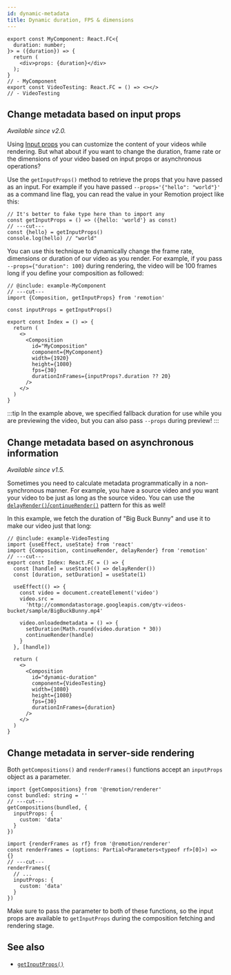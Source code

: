 ```yaml
---
id: dynamic-metadata
title: Dynamic duration, FPS & dimensions
---
```


```twoslash include example
export const MyComponent: React.FC<{
  duration: number;
}> = ({duration}) => {
  return (
    <div>props: {duration}</div>
  );
}
// - MyComponent
export const VideoTesting: React.FC = () => <></>
// - VideoTesting
```

## Change metadata based on input props

_Available since v2.0._

Using [Input props](parametrized-rendering) you can customize the content of your videos while rendering. But what about if you want to change the duration, frame rate or the dimensions of your video based on input props or asynchronous operations?

Use the `getInputProps()` method to retrieve the props that you have passed as an input.
For example if you have passed `--props='{"hello": "world"}'` as a command line flag, you can read the value in your Remotion project like this:

```tsx twoslash
// It's better to fake type here than to import any
const getInputProps = () => ({hello: 'world'} as const)
// ---cut---
const {hello} = getInputProps()
console.log(hello) // "world"
```

You can use this technique to dynamically change the frame rate, dimensions or duration of our video as you render. For example, if you pass `--props={"duration": 100}` during rendering, the video will be 100 frames long if you define your composition as followed:

```tsx twoslash
// @include: example-MyComponent
// ---cut---
import {Composition, getInputProps} from 'remotion'

const inputProps = getInputProps()

export const Index = () => {
  return (
    <>
      <Composition
        id="MyComposition"
        component={MyComponent}
        width={1920}
        height={1080}
        fps={30}
        durationInFrames={inputProps?.duration ?? 20}
      />
    </>
  )
}
```

:::tip
In the example above, we specified fallback duration for use while you are previewing the video, but you can also pass `--props` during preview!
:::

## Change metadata based on asynchronous information

_Available since v1.5._

Sometimes you need to calculate metadata programmatically in a non-synchronous manner. For example, you have a source video and you want your video to be just as long as the source video. You can use the [`delayRender()`/`continueRender()`](/docs/data-fetching) pattern for this as well!

In this example, we fetch the duration of "Big Buck Bunny" and use it to make our video just that long:

```tsx twoslash
// @include: example-VideoTesting
import {useEffect, useState} from 'react'
import {Composition, continueRender, delayRender} from 'remotion'
// ---cut---
export const Index: React.FC = () => {
  const [handle] = useState(() => delayRender())
  const [duration, setDuration] = useState(1)

  useEffect(() => {
    const video = document.createElement('video')
    video.src =
      'http://commondatastorage.googleapis.com/gtv-videos-bucket/sample/BigBuckBunny.mp4'

    video.onloadedmetadata = () => {
      setDuration(Math.round(video.duration * 30))
      continueRender(handle)
    }
  }, [handle])

  return (
    <>
      <Composition
        id="dynamic-duration"
        component={VideoTesting}
        width={1080}
        height={1080}
        fps={30}
        durationInFrames={duration}
      />
    </>
  )
}
```

## Change metadata in server-side rendering

Both `getCompositions()` and `renderFrames()` functions accept an `inputProps` object as a parameter.

```tsx twoslash
import {getCompositions} from '@remotion/renderer'
const bundled: string = ''
// ---cut---
getCompositions(bundled, {
  inputProps: {
    custom: 'data'
  }
})
```

```tsx twoslash
import {renderFrames as rf} from '@remotion/renderer'
const renderFrames = (options: Partial<Parameters<typeof rf>[0]>) => {}
// ---cut---
renderFrames({
  // ...
  inputProps: {
    custom: 'data'
  }
})
```

Make sure to pass the parameter to both of these functions, so the input props are available to `getInputProps` during the composition fetching and rendering stage.

## See also

- [`getInputProps()`](get-input-props)
